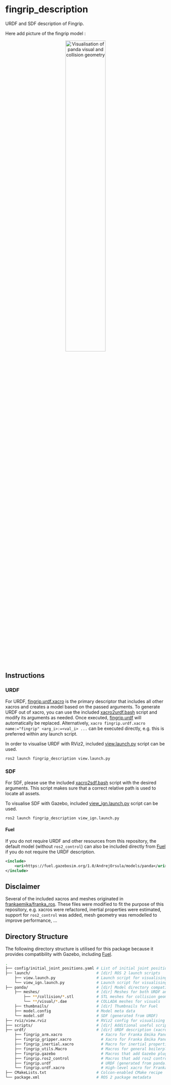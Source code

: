 # fingrip_description

URDF and SDF description of Fingrip.

Here add picture of the fingrip model :
<p align="center" float="middle">
  <img width="50.0%" src="panda/thumbnails/2.png" alt="Visualisation of panda visual and collision geometry"/>
</p>

## Instructions

### URDF

For URDF, [fingrip.urdf.xacro](./urdf/fingrip.urdf.xacro) is the primary descriptor that includes all other xacros and creates a model based on the passed arguments.
To generate URDF out of xacro, you can use the included [xacro2urdf.bash](./scripts/xacro2urdf.bash) script and modify its arguments as needed.
Once executed, [fingrip.urdf](./urdf/fingrip.urdf) will automatically be replaced.
Alternatively, `xacro fingrip.urdf.xacro name:="fingrip" <arg_i>:=<val_i> ...` can be executed directly, e.g. this is preferred within any launch script.

In order to visualise URDF with RViz2, included [view.launch.py](./launch/view.launch.py) script can be used.

```bash
ros2 launch fingrip_description view.launch.py
```

### SDF

For SDF, please use the included [xacro2sdf.bash](./scripts/xacro2sdf.bash) script with the desired arguments.
This script makes sure that a correct relative path is used to locate all assets.

To visualise SDF with Gazebo, included [view_ign.launch.py](./launch/view_ign.launch.py) script can be used.

```bash
ros2 launch fingrip_description view_ign.launch.py
```

#### Fuel

If you do not require URDF and other resources from this repository, the default model (without `ros2_control`)
can also be included directly from [Fuel](https://app.gazebosim.org/AndrejOrsula/fuel/models/panda)
if you do not require the URDF description.

```xml
<include>
    <uri>https://fuel.gazebosim.org/1.0/AndrejOrsula/models/panda</uri>
</include>
```

## Disclaimer

Several of the included xacros and meshes originated in [frankaemika/franka_ros](https://github.com/frankaemika/franka_ros/tree/develop/franka_description).
These files were modified to fit the purpose of this repository, e.g. xacros were refactored,
inertial properties were estimated, support for `ros2_control` was added, mesh geometry was remodelled to improve performance, ...

## Directory Structure

The following directory structure is utilised for this package because it provides
compatibility with Gazebo, including [Fuel](https://app.gazebosim.org).

```bash
.
├── config/initial_joint_positions.yaml # List of initial joint positions for fake and simulated ROS 2 control
├── launch/                             # [dir] ROS 2 launch scripts
    ├── view.launch.py                  # Launch script for visualising URDF with RViz2
    └── view_ign.launch.py              # Launch script for visualising SDF with Gazebo
├── panda/                              # [dir] Model directory compatible with Fuel
    ├── meshes/                         # [dir] Meshes for both URDF and SDF
        ├── **/collision/*.stl          # STL meshes for collision geometry
        └── **/visual/*.dae             # COLLADA meshes for visuals
    ├── thumbnails/                     # [dir] Thumbnails for Fuel
    ├── model.config                    # Model meta data
    └── model.sdf                       # SDF (generated from URDF)
├── rviz/view.rviz                      # RViz2 config for visualising URDF
├── scripts/                            # [dir] Additional useful scripts
├── urdf/                               # [dir] URDF description (xacros)
    ├── fingrip_arm.xacro                 # Xacro for Franka Emika Panda arm
    ├── fingrip_gripper.xacro             # Xacro for Franka Emika Panda gripper
    ├── fingrip_inertial.xacro            # Macro for inertial properties of Franka Emika Panda
    ├── fingrip_utils.Macro               # Macros for general boilerplate
    ├── fingrip.gazebo                    # Macros that add Gazebo plugins for Franka Emika Panda
    ├── fingrip.ros2_control              # Macros that add ros2 control for Franka Emika Panda
    ├── fingrip.urdf                      # URDF (generated from panda.urdf.xacro)
    └── fingrip.urdf.xacro                # High-level xacro for Franka Emika Panda
├── CMakeLists.txt                      # Colcon-enabled CMake recipe
└── package.xml                         # ROS 2 package metadata
```
